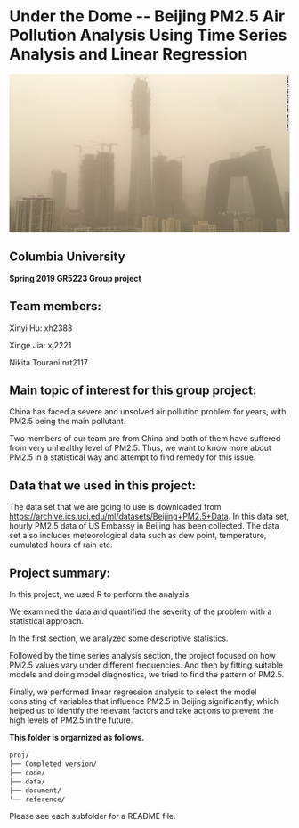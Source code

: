 # Under the Dome -- Beijing PM2.5 Air Pollution Analysis Using Time Series Analysis and Linear Regression

![image](figs/beijing_cbd.jpg)

## Columbia University 
**Spring 2019 GR5223 Group project**

## Team members:

Xinyi Hu: xh2383

Xinge Jia: xj2221

Nikita Tourani:nrt2117


## Main topic of interest for this group project:

China has faced a severe and unsolved air pollution problem for years, with PM2.5 being the main pollutant.

Two members of our team are from China and both of them have suffered from very unhealthy level of PM2.5. Thus, we want to know more about PM2.5 in a statistical way and attempt to find remedy for this issue.

## Data that we used in this project:

The data set that we are going to use is downloaded from https://archive.ics.uci.edu/ml/datasets/Beijing+PM2.5+Data. In this data set, hourly PM2.5 data of US Embassy in Beijing has been collected. The data set also includes meteorological data such as dew point, temperature, cumulated hours of rain etc.

## Project summary:

In this project, we used R to perform the analysis. 

We examined the data and quantified the severity of the problem with a statistical approach.

In the first section, we analyzed some descriptive statistics.

Followed by the time series analysis section, the project focused on how PM2.5 values vary under different frequencies. And then by fitting suitable models and doing model diagnostics, we tried to find the pattern of PM2.5.

Finally, we performed linear regression analysis to select the model consisting of variables that influence PM2.5 in Beijing significantly, which helped us to identify the relevant factors and take actions to prevent the high levels of PM2.5 in the future.

**This folder is orgarnized as follows.**

```
proj/
├── Completed version/
├── code/
├── data/
├── document/
└── reference/
```

Please see each subfolder for a README file.
